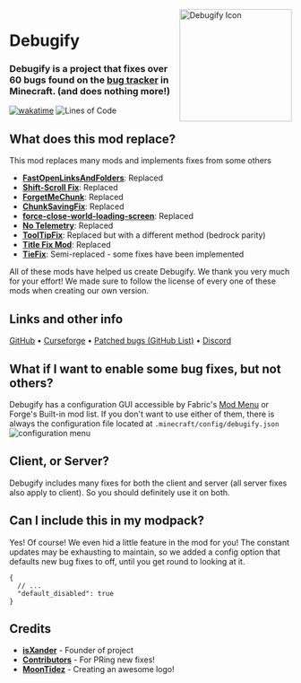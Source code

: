 <img width="200" src="https://dl.isxander.dev/logos/debugify/v2/debugify-512x.png" alt="Debugify Icon" align="right">
<div align="left">
<h1>Debugify</h1>
<h3>Debugify is a project that fixes <b>over 60</b> bugs found on the <a href="https://bugs.mojang.com/projects/MC/issues">bug tracker</a> in Minecraft.
(and does nothing more!)</h3>
</div>

[![wakatime](https://wakatime.com/badge/github/isXander/Debugify.svg?style=for-the-badge)](https://wakatime.com/badge/github/W-OVERFLOW/Debugify)
![Lines of Code](https://img.shields.io/tokei/lines/github/isXander/Debugify?color=%23ff4747&label=Lines%20of%20code&style=for-the-badge)

## What does this mod replace?
This mod replaces many mods and implements fixes from some others

- **[FastOpenLinksAndFolders](https://www.curseforge.com/minecraft/mc-mods/fastopenlinksandfolders)**: Replaced
- **[Shift-Scroll Fix](https://www.curseforge.com/minecraft/mc-mods/shift-scroll-fix)**: Replaced
- **[ForgetMeChunk](https://www.curseforge.com/minecraft/mc-mods/forgetmechunk)**: Replaced
- **[ChunkSavingFix](https://www.curseforge.com/minecraft/mc-mods/chunk-saving-fix)**: Replaced
- **[force-close-world-loading-screen](https://modrinth.com/mod/forcecloseworldloadingscreen)**: Replaced
- **[No Telemetry](https://www.curseforge.com/minecraft/mc-mods/no-telemetry/)**: Replaced
- **[ToolTipFix](https://www.curseforge.com/minecraft/mc-mods/tooltipfix)**: Replaced but with a different method (bedrock parity)
- **[Title Fix Mod](https://modrinth.com/mod/title-fix-mod)**: Replaced
- **[TieFix](https://www.curseforge.com/minecraft/mc-mods/tiefix)**: Semi-replaced - some fixes have been implemented

All of these mods have helped us create Debugify. We thank you very much for your effort! We made sure to follow the license of every one of these mods when creating our own version.

## Links and other info
[GitHub](https://github.com/isXander/Debugify) • [Curseforge](https://curseforge.com/minecraft/mc-mods/debugify) • [Patched bugs (GitHub List)](https://github.com/isXander/Debugify/blob/1.18/PATCHED.md) • [Discord](https://short.isxander.dev/discord)

## What if I want to enable some bug fixes, but not others?
Debugify has a configuration GUI accessible by Fabric's [Mod Menu](https://modrinth.com/mod/modmenu) or Forge's Built-in mod list.
If you don't want to use either of them, there is always the configuration file located at
`.minecraft/config/debugify.json`
![configuration menu](https://i.imgur.com/0hv9cvu.png)

## Client, or Server?
Debugify includes many fixes for both the client and server (all server fixes also apply to client).
So you should definitely use it on both.

## Can I include this in my modpack?
Yes! Of course! We even hid a little feature in the mod for you! The constant updates may be exhausting to maintain,
so we added a config option that defaults new bug fixes to off, until you get round to looking at it.

```json5
{
  // ...
  "default_disabled": true
}
```

## Credits
- [**isXander**](https://github.com/isXander) - Founder of project
- [**Contributors**](https://github.com/W-OVERFLOW/Debugify/graphs/contributors) - For PRing new fixes!
- [**MoonTidez**](https://github.com/MoonTidez) - Creating an awesome logo!
